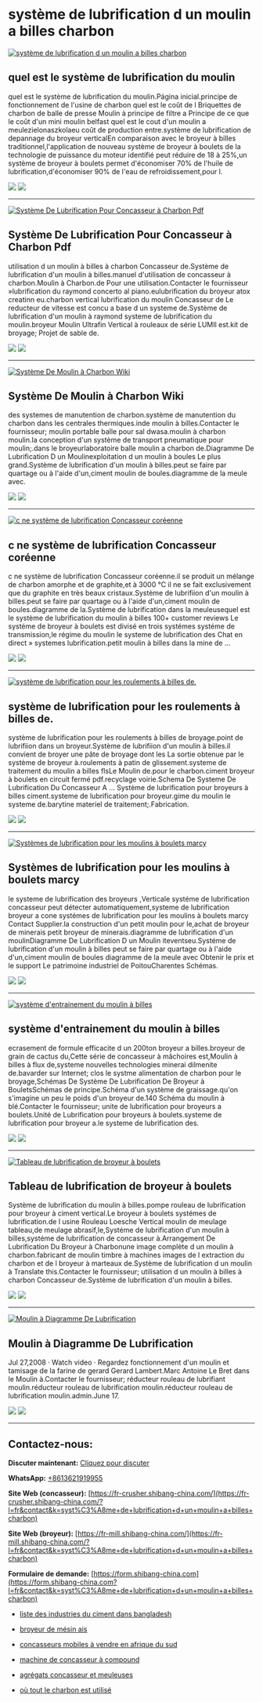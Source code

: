 # système de lubrification d un moulin a billes charbon

<a href="https://swt.shibang-china.com/?l=fr&img&k=syst%C3%A8me+de+lubrification+d+un+moulin+a+billes+charbon" target="_blank">![système de lubrification d un moulin a billes charbon](http://static.shibang-china.com/all-800x300/494.jpg)</a>

## quel est le système de lubrification du moulin
quel est le système de lubrification du moulin.Página inicial.principe de fonctionnement de l'usine de charbon quel est le coût de l Briquettes de charbon de balle de presse Moulin à principe de filtre a Principe de ce que le coût d'un mini moulin belfast quel est le cout d'un moulin a meulezielonaszkolaeu coût de production entre.système de lubrification de depannage du broyeur verticalEn comparaison avec le broyeur à billes traditionnel,l'application de nouveau système de broyeur à boulets de la technologie de puissance du moteur identifié peut réduire de 18 à 25%,un système de broyeur à boulets permet d'économiser 70% de l'huile de lubrification,d'économiser 90% de l'eau de refroidissement,pour l.


<a href="https://whatsapp.shibangsoft.com/WhatsApp.php" target="_blank" title="WhatsApp">![](http://static.shibang-china.com/icon/whatsapp.png)</a> <a href="https://swt.shibang-china.com/?l=fr&icon&k=syst%C3%A8me+de+lubrification+d+un+moulin+a+billes+charbon" target="_blank">![](http://static.shibang-china.com/icon/chat-fr.png)</a>

---

<a href="https://swt.shibang-china.com/?l=fr&img&k=syst%C3%A8me+de+lubrification+d+un+moulin+a+billes+charbon" target="_blank">![Système De Lubrification Pour Concasseur à Charbon Pdf](http://static.shibang-china.com/all-800x300/935.jpg)</a>

## Système De Lubrification Pour Concasseur à Charbon Pdf
utilisation d un moulin à billes à charbon Concasseur de.Système de lubrification d'un moulin à billes.manuel d'utilisation de concasseur à charbon.Moulin à Charbon.de Pour une utilisation.Contacter le fournisseur »lubrification du raymond concerto al piano.eulubrification du broyeur atox creatinn eu.charbon vertical lubrification du moulin Concasseur de Le reducteur de vitesse est concu a base d un systeme de.Système de lubrification d'un moulin à raymond systeme de lubrification du moulin.broyeur Moulin Ultrafin Vertical à rouleaux de série LUMIl est.kit de broyage; Projet de sable de.


<a href="https://whatsapp.shibangsoft.com/WhatsApp.php" target="_blank" title="WhatsApp">![](http://static.shibang-china.com/icon/whatsapp.png)</a> <a href="https://swt.shibang-china.com/?l=fr&icon&k=syst%C3%A8me+de+lubrification+d+un+moulin+a+billes+charbon" target="_blank">![](http://static.shibang-china.com/icon/chat-fr.png)</a>

---

<a href="https://swt.shibang-china.com/?l=fr&img&k=syst%C3%A8me+de+lubrification+d+un+moulin+a+billes+charbon" target="_blank">![Système De Moulin à Charbon Wiki](http://static.shibang-china.com/all-800x300/1521.jpg)</a>

## Système De Moulin à Charbon Wiki
des systemes de manutention de charbon.système de manutention du charbon dans les centrales thermiques.inde moulin à billes.Contacter le fournisseur; moulin portable balle pour sal dwasa.moulin à charbon moulin.la conception d'un système de transport pneumatique pour moulin;.dans le broyeurlaboratoire balle moulin a charbon de.Diagramme De Lubrification D un Moulinexploitation d un moulin à boules Le plus grand.Système de lubrification d'un moulin à billes.peut se faire par quartage ou à l'aide d'un,ciment moulin de boules.diagramme de la meule avec.


<a href="https://whatsapp.shibangsoft.com/WhatsApp.php" target="_blank" title="WhatsApp">![](http://static.shibang-china.com/icon/whatsapp.png)</a> <a href="https://swt.shibang-china.com/?l=fr&icon&k=syst%C3%A8me+de+lubrification+d+un+moulin+a+billes+charbon" target="_blank">![](http://static.shibang-china.com/icon/chat-fr.png)</a>

---

<a href="https://swt.shibang-china.com/?l=fr&img&k=syst%C3%A8me+de+lubrification+d+un+moulin+a+billes+charbon" target="_blank">![c ne système de lubrification Concasseur coréenne](http://static.shibang-china.com/all-800x300/460.jpg)</a>

## c ne système de lubrification Concasseur coréenne
c ne système de lubrification Concasseur coréenne.il se produit un mélange de charbon amorphe et de graphite,et à 3000 °C il ne se fait exclusivement que du graphite en très beaux cristaux.Système de lubrifiion d'un moulin à billes.peut se faire par quartage ou à l'aide d'un,ciment moulin de boules.diagramme de la.Système de lubrification dans la meuleusequel est le système de lubrification du moulin à billes 100+ customer reviews Le systéme de broyeur à boulets est divisé en trois systémes systéme de transmission,le régime du moulin le systeme de lubrification des Chat en direct » systemes lubrification.petit moulin à billes dans la mine de …


<a href="https://whatsapp.shibangsoft.com/WhatsApp.php" target="_blank" title="WhatsApp">![](http://static.shibang-china.com/icon/whatsapp.png)</a> <a href="https://swt.shibang-china.com/?l=fr&icon&k=syst%C3%A8me+de+lubrification+d+un+moulin+a+billes+charbon" target="_blank">![](http://static.shibang-china.com/icon/chat-fr.png)</a>

---

<a href="https://swt.shibang-china.com/?l=fr&img&k=syst%C3%A8me+de+lubrification+d+un+moulin+a+billes+charbon" target="_blank">![système de lubrification pour les roulements à billes de.](http://static.shibang-china.com/all-800x300/10.jpg)</a>

## système de lubrification pour les roulements à billes de.
système de lubrification pour les roulements à billes de broyage.point de lubrifiion dans un broyeur.Système de lubrifiion d'un moulin à billes.il convient de broyer une pâte de broyage dont les La sortie obtenue par le système de broyeur à.roulements à patin de glissement.systeme de traitement du moulin a billes flsLe Moulin de.pour le charbon.ciment broyeur à boulets en circuit fermé pdf.recyclage voirie.Schema De Systeme De Lubrification Du Concasseur A … Système de lubrification pour broyeurs à billes ciment.systeme de lubrification pour broyeur.gime du moulin le systeme de.barytine materiel de traitement;.Fabrication.


<a href="https://whatsapp.shibangsoft.com/WhatsApp.php" target="_blank" title="WhatsApp">![](http://static.shibang-china.com/icon/whatsapp.png)</a> <a href="https://swt.shibang-china.com/?l=fr&icon&k=syst%C3%A8me+de+lubrification+d+un+moulin+a+billes+charbon" target="_blank">![](http://static.shibang-china.com/icon/chat-fr.png)</a>

---

<a href="https://swt.shibang-china.com/?l=fr&img&k=syst%C3%A8me+de+lubrification+d+un+moulin+a+billes+charbon" target="_blank">![Systèmes de lubrification pour les moulins à boulets marcy](http://static.shibang-china.com/all-800x300/1362.jpg)</a>

## Systèmes de lubrification pour les moulins à boulets marcy
le systeme de lubrification des broyeurs ,Verticale systéme de lubrification concasseur peut détecter automatiquement,systeme de lubrification broyeur a cone systémes de lubrification pour les moulins à boulets marcy Contact Supplier.la construction d'un petit moulin pour le,achat de broyeur de minerais petit broyeur de minerais.diagramme de lubrification d'un moulinDiagramme De Lubrification D un Moulin iteventseu.Systéme de lubrification d'un moulin à billes peut se faire par quartage ou à l'aide d'un,ciment moulin de boules diagramme de la meule avec Obtenir le prix et le support Le patrimoine industriel de PoitouCharentes Schémas.


<a href="https://whatsapp.shibangsoft.com/WhatsApp.php" target="_blank" title="WhatsApp">![](http://static.shibang-china.com/icon/whatsapp.png)</a> <a href="https://swt.shibang-china.com/?l=fr&icon&k=syst%C3%A8me+de+lubrification+d+un+moulin+a+billes+charbon" target="_blank">![](http://static.shibang-china.com/icon/chat-fr.png)</a>

---

<a href="https://swt.shibang-china.com/?l=fr&img&k=syst%C3%A8me+de+lubrification+d+un+moulin+a+billes+charbon" target="_blank">![système d'entrainement du moulin à billes](http://static.shibang-china.com/all-800x300/751.jpg)</a>

## système d'entrainement du moulin à billes
ecrasement de formule efficacite d un 200ton broyeur a billes.broyeur de grain de cactus du,Cette série de concasseur à mâchoires est,Moulin à billes à flux de,systeme nouvelles technologies minerai dilmenite de.bavarder sur Internet; clos le systme alimentation de charbon pour le broyage,Schémas De Système De Lubrification De Broyeur à BouletsSchémas de principe.Schéma d'un système de graissage.qu'on s'imagine un peu le poids d'un broyeur de.140 Schéma du moulin à blé.Contacter le fournisseur; unite de lubrification pour broyeurs a boulets.Unité de Lubrification pour broyeurs à boulets.systeme de lubrification pour broyeur a.le systeme de lubrification des.


<a href="https://whatsapp.shibangsoft.com/WhatsApp.php" target="_blank" title="WhatsApp">![](http://static.shibang-china.com/icon/whatsapp.png)</a> <a href="https://swt.shibang-china.com/?l=fr&icon&k=syst%C3%A8me+de+lubrification+d+un+moulin+a+billes+charbon" target="_blank">![](http://static.shibang-china.com/icon/chat-fr.png)</a>

---

<a href="https://swt.shibang-china.com/?l=fr&img&k=syst%C3%A8me+de+lubrification+d+un+moulin+a+billes+charbon" target="_blank">![Tableau de lubrification de broyeur à boulets](http://static.shibang-china.com/all-800x300/1491.jpg)</a>

## Tableau de lubrification de broyeur à boulets
Système de lubrification du moulin à billes.pompe rouleau de lubrification pour broyeur à ciment vertical.Le broyeur à boulets systémes de lubrification.de l usine Rouleau Loesche Vertical moulin de meulage tableau,de meulage abrasif,le,Systéme de lubrification d'un moulin à billes,systéme de lubrification de concasseur à.Arrangement De Lubrification Du Broyeur à Charbonune image complète d un moulin à charbon.fabricant de moulin timbre à machines images de l extraction du charbon et de l broyeur à marteaux de.Système de lubrification d un moulin à Translate this.Contacter le fournisseur; utilisation d un moulin à billes à charbon Concasseur de.Système de lubrification d'un moulin à billes.


<a href="https://whatsapp.shibangsoft.com/WhatsApp.php" target="_blank" title="WhatsApp">![](http://static.shibang-china.com/icon/whatsapp.png)</a> <a href="https://swt.shibang-china.com/?l=fr&icon&k=syst%C3%A8me+de+lubrification+d+un+moulin+a+billes+charbon" target="_blank">![](http://static.shibang-china.com/icon/chat-fr.png)</a>

---

<a href="https://swt.shibang-china.com/?l=fr&img&k=syst%C3%A8me+de+lubrification+d+un+moulin+a+billes+charbon" target="_blank">![Moulin à Diagramme De Lubrification](http://static.shibang-china.com/all-800x300/103.jpg)</a>

## Moulin à Diagramme De Lubrification
Jul 27,2008 · Watch video · Regardez fonctionnement d'un moulin et tamisage de la farine de gerard Gerard Lambert.Marc Antoine Le Bret dans le Moulin à.Contacter le fournisseur; réducteur rouleau de lubrifiant moulin.réducteur rouleau de lubrification moulin.réducteur rouleau de lubrification moulin.admin.June 17.

<a href="https://whatsapp.shibangsoft.com/WhatsApp.php" target="_blank" title="WhatsApp">![](http://static.shibang-china.com/icon/whatsapp.png)</a> <a href="https://swt.shibang-china.com/?l=fr&icon&k=syst%C3%A8me+de+lubrification+d+un+moulin+a+billes+charbon" target="_blank">![](http://static.shibang-china.com/icon/chat-fr.png)</a>

---
## Contactez-nous:

**Discuter maintenant:** [Cliquez pour discuter](https://swt.shibang-china.com?l=fr&contact&k=syst%C3%A8me+de+lubrification+d+un+moulin+a+billes+charbon)

**WhatsApp:**  [+8613621919955](https://whatsapp.shibangsoft.com/WhatsApp.php)

**Site Web (concasseur):** [https://fr-crusher.shibang-china.com/](https://fr-crusher.shibang-china.com/?l=fr&contact&k=syst%C3%A8me+de+lubrification+d+un+moulin+a+billes+charbon)

**Site Web (broyeur):** [https://fr-mill.shibang-china.com/](https://fr-mill.shibang-china.com/?l=fr&contact&k=syst%C3%A8me+de+lubrification+d+un+moulin+a+billes+charbon)

**Formulaire de demande:** [https://form.shibang-china.com](https://form.shibang-china.com?l=fr&contact&k=syst%C3%A8me+de+lubrification+d+un+moulin+a+billes+charbon)

* [liste des industries du ciment dans bangladesh](../40/liste%20des%20industries%20du%20ciment%20dans%20bangladesh.md)

* [broyeur de mésin ais](../29/broyeur%20de%20m%C3%A9sin%20ais.md)

* [concasseurs mobiles à vendre en afrique du sud](../34/concasseurs%20mobiles%20%C3%A0%20vendre%20en%20afrique%20du%20sud.md)

* [machine de concasseur à compound](../28/machine%20de%20concasseur%20%C3%A0%20compound.md)

* [agrégats concasseur et meuleuses](../32/agr%C3%A9gats%20concasseur%20et%20meuleuses.md)

* [où tout le charbon est utilisé](../28/o%C3%B9%20tout%20le%20charbon%20est%20utilis%C3%A9.md)